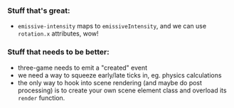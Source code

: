 ### Stuff that's great:

- `emissive-intensity` maps to `emissiveIntensity`, and we can use `rotation.x` attributes, wow!

### Stuff that needs to be better:

- three-game needs to emit a "created" event
- we need a way to squeeze early/late ticks in, eg. physics calculations
- the only way to hook into scene rendering (and maybe do post processing) is to create your own scene element class and overload its `render` function.
